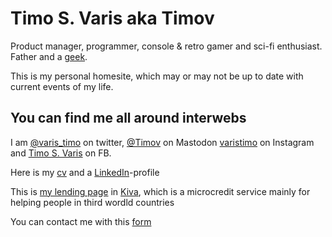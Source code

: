 # Timo S. Varis aka Timov

Product manager, programmer, console & retro gamer and sci-fi enthusiast. Father and a [geek](https://varisparvi.net/geek).

This is my personal homesite, which may or may not be up to date with current events of my life.

## You can find me all around interwebs

I am [@varis_timo](https://twitter.com/varis_timo) on twitter, [@Timov](https://mastodontti.fi/@timov) on Mastodon [varistimo](https://www.instagram.com/varistimo/) on Instagram and [Timo S. Varis](https://www.facebook.com/timo.s.varis) on FB. 

Here is my [cv](https://varisparvi.net/cv) and a [LinkedIn](https://www.linkedin.com/in/timov/)-profile

This is [my lending page](http://www.kiva.org/lender/timov) in [Kiva](http://www.kiva.org), which is a microcredit service mainly for helping people in third wordld countries

You can contact me with this [form](https://goo.gl/forms/ETH1lU7XF2EqZHog1)
